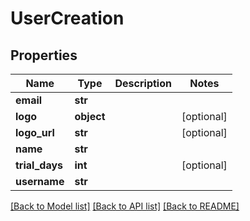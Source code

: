 # UserCreation

## Properties
Name | Type | Description | Notes
------------ | ------------- | ------------- | -------------
**email** | **str** |  | 
**logo** | **object** |  | [optional] 
**logo_url** | **str** |  | [optional] 
**name** | **str** |  | 
**trial_days** | **int** |  | [optional] 
**username** | **str** |  | 

[[Back to Model list]](../README.md#documentation-for-models) [[Back to API list]](../README.md#documentation-for-api-endpoints) [[Back to README]](../README.md)


